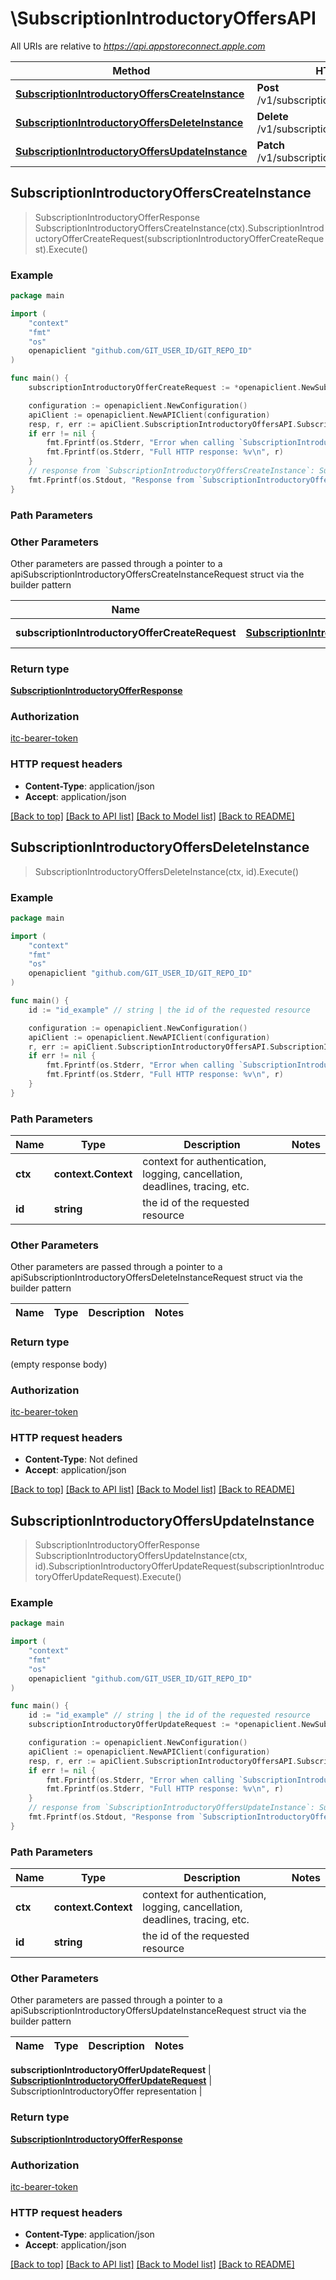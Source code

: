 # \SubscriptionIntroductoryOffersAPI

All URIs are relative to *https://api.appstoreconnect.apple.com*

Method | HTTP request | Description
------------- | ------------- | -------------
[**SubscriptionIntroductoryOffersCreateInstance**](SubscriptionIntroductoryOffersAPI.md#SubscriptionIntroductoryOffersCreateInstance) | **Post** /v1/subscriptionIntroductoryOffers | 
[**SubscriptionIntroductoryOffersDeleteInstance**](SubscriptionIntroductoryOffersAPI.md#SubscriptionIntroductoryOffersDeleteInstance) | **Delete** /v1/subscriptionIntroductoryOffers/{id} | 
[**SubscriptionIntroductoryOffersUpdateInstance**](SubscriptionIntroductoryOffersAPI.md#SubscriptionIntroductoryOffersUpdateInstance) | **Patch** /v1/subscriptionIntroductoryOffers/{id} | 



## SubscriptionIntroductoryOffersCreateInstance

> SubscriptionIntroductoryOfferResponse SubscriptionIntroductoryOffersCreateInstance(ctx).SubscriptionIntroductoryOfferCreateRequest(subscriptionIntroductoryOfferCreateRequest).Execute()



### Example

```go
package main

import (
	"context"
	"fmt"
	"os"
	openapiclient "github.com/GIT_USER_ID/GIT_REPO_ID"
)

func main() {
	subscriptionIntroductoryOfferCreateRequest := *openapiclient.NewSubscriptionIntroductoryOfferCreateRequest(*openapiclient.NewSubscriptionIntroductoryOfferCreateRequestData("Type_example", *openapiclient.NewSubscriptionIntroductoryOfferInlineCreateAttributes(openapiclient.SubscriptionOfferDuration("THREE_DAYS"), openapiclient.SubscriptionOfferMode("PAY_AS_YOU_GO"), int32(123)), *openapiclient.NewSubscriptionIntroductoryOfferCreateRequestDataRelationships(*openapiclient.NewSubscriptionAppStoreReviewScreenshotCreateRequestDataRelationshipsSubscription(*openapiclient.NewPromotedPurchaseRelationshipsSubscriptionData("Type_example", "Id_example"))))) // SubscriptionIntroductoryOfferCreateRequest | SubscriptionIntroductoryOffer representation

	configuration := openapiclient.NewConfiguration()
	apiClient := openapiclient.NewAPIClient(configuration)
	resp, r, err := apiClient.SubscriptionIntroductoryOffersAPI.SubscriptionIntroductoryOffersCreateInstance(context.Background()).SubscriptionIntroductoryOfferCreateRequest(subscriptionIntroductoryOfferCreateRequest).Execute()
	if err != nil {
		fmt.Fprintf(os.Stderr, "Error when calling `SubscriptionIntroductoryOffersAPI.SubscriptionIntroductoryOffersCreateInstance``: %v\n", err)
		fmt.Fprintf(os.Stderr, "Full HTTP response: %v\n", r)
	}
	// response from `SubscriptionIntroductoryOffersCreateInstance`: SubscriptionIntroductoryOfferResponse
	fmt.Fprintf(os.Stdout, "Response from `SubscriptionIntroductoryOffersAPI.SubscriptionIntroductoryOffersCreateInstance`: %v\n", resp)
}
```

### Path Parameters



### Other Parameters

Other parameters are passed through a pointer to a apiSubscriptionIntroductoryOffersCreateInstanceRequest struct via the builder pattern


Name | Type | Description  | Notes
------------- | ------------- | ------------- | -------------
 **subscriptionIntroductoryOfferCreateRequest** | [**SubscriptionIntroductoryOfferCreateRequest**](SubscriptionIntroductoryOfferCreateRequest.md) | SubscriptionIntroductoryOffer representation | 

### Return type

[**SubscriptionIntroductoryOfferResponse**](SubscriptionIntroductoryOfferResponse.md)

### Authorization

[itc-bearer-token](../README.md#itc-bearer-token)

### HTTP request headers

- **Content-Type**: application/json
- **Accept**: application/json

[[Back to top]](#) [[Back to API list]](../README.md#documentation-for-api-endpoints)
[[Back to Model list]](../README.md#documentation-for-models)
[[Back to README]](../README.md)


## SubscriptionIntroductoryOffersDeleteInstance

> SubscriptionIntroductoryOffersDeleteInstance(ctx, id).Execute()



### Example

```go
package main

import (
	"context"
	"fmt"
	"os"
	openapiclient "github.com/GIT_USER_ID/GIT_REPO_ID"
)

func main() {
	id := "id_example" // string | the id of the requested resource

	configuration := openapiclient.NewConfiguration()
	apiClient := openapiclient.NewAPIClient(configuration)
	r, err := apiClient.SubscriptionIntroductoryOffersAPI.SubscriptionIntroductoryOffersDeleteInstance(context.Background(), id).Execute()
	if err != nil {
		fmt.Fprintf(os.Stderr, "Error when calling `SubscriptionIntroductoryOffersAPI.SubscriptionIntroductoryOffersDeleteInstance``: %v\n", err)
		fmt.Fprintf(os.Stderr, "Full HTTP response: %v\n", r)
	}
}
```

### Path Parameters


Name | Type | Description  | Notes
------------- | ------------- | ------------- | -------------
**ctx** | **context.Context** | context for authentication, logging, cancellation, deadlines, tracing, etc.
**id** | **string** | the id of the requested resource | 

### Other Parameters

Other parameters are passed through a pointer to a apiSubscriptionIntroductoryOffersDeleteInstanceRequest struct via the builder pattern


Name | Type | Description  | Notes
------------- | ------------- | ------------- | -------------


### Return type

 (empty response body)

### Authorization

[itc-bearer-token](../README.md#itc-bearer-token)

### HTTP request headers

- **Content-Type**: Not defined
- **Accept**: application/json

[[Back to top]](#) [[Back to API list]](../README.md#documentation-for-api-endpoints)
[[Back to Model list]](../README.md#documentation-for-models)
[[Back to README]](../README.md)


## SubscriptionIntroductoryOffersUpdateInstance

> SubscriptionIntroductoryOfferResponse SubscriptionIntroductoryOffersUpdateInstance(ctx, id).SubscriptionIntroductoryOfferUpdateRequest(subscriptionIntroductoryOfferUpdateRequest).Execute()



### Example

```go
package main

import (
	"context"
	"fmt"
	"os"
	openapiclient "github.com/GIT_USER_ID/GIT_REPO_ID"
)

func main() {
	id := "id_example" // string | the id of the requested resource
	subscriptionIntroductoryOfferUpdateRequest := *openapiclient.NewSubscriptionIntroductoryOfferUpdateRequest(*openapiclient.NewSubscriptionIntroductoryOfferUpdateRequestData("Type_example", "Id_example")) // SubscriptionIntroductoryOfferUpdateRequest | SubscriptionIntroductoryOffer representation

	configuration := openapiclient.NewConfiguration()
	apiClient := openapiclient.NewAPIClient(configuration)
	resp, r, err := apiClient.SubscriptionIntroductoryOffersAPI.SubscriptionIntroductoryOffersUpdateInstance(context.Background(), id).SubscriptionIntroductoryOfferUpdateRequest(subscriptionIntroductoryOfferUpdateRequest).Execute()
	if err != nil {
		fmt.Fprintf(os.Stderr, "Error when calling `SubscriptionIntroductoryOffersAPI.SubscriptionIntroductoryOffersUpdateInstance``: %v\n", err)
		fmt.Fprintf(os.Stderr, "Full HTTP response: %v\n", r)
	}
	// response from `SubscriptionIntroductoryOffersUpdateInstance`: SubscriptionIntroductoryOfferResponse
	fmt.Fprintf(os.Stdout, "Response from `SubscriptionIntroductoryOffersAPI.SubscriptionIntroductoryOffersUpdateInstance`: %v\n", resp)
}
```

### Path Parameters


Name | Type | Description  | Notes
------------- | ------------- | ------------- | -------------
**ctx** | **context.Context** | context for authentication, logging, cancellation, deadlines, tracing, etc.
**id** | **string** | the id of the requested resource | 

### Other Parameters

Other parameters are passed through a pointer to a apiSubscriptionIntroductoryOffersUpdateInstanceRequest struct via the builder pattern


Name | Type | Description  | Notes
------------- | ------------- | ------------- | -------------

 **subscriptionIntroductoryOfferUpdateRequest** | [**SubscriptionIntroductoryOfferUpdateRequest**](SubscriptionIntroductoryOfferUpdateRequest.md) | SubscriptionIntroductoryOffer representation | 

### Return type

[**SubscriptionIntroductoryOfferResponse**](SubscriptionIntroductoryOfferResponse.md)

### Authorization

[itc-bearer-token](../README.md#itc-bearer-token)

### HTTP request headers

- **Content-Type**: application/json
- **Accept**: application/json

[[Back to top]](#) [[Back to API list]](../README.md#documentation-for-api-endpoints)
[[Back to Model list]](../README.md#documentation-for-models)
[[Back to README]](../README.md)

